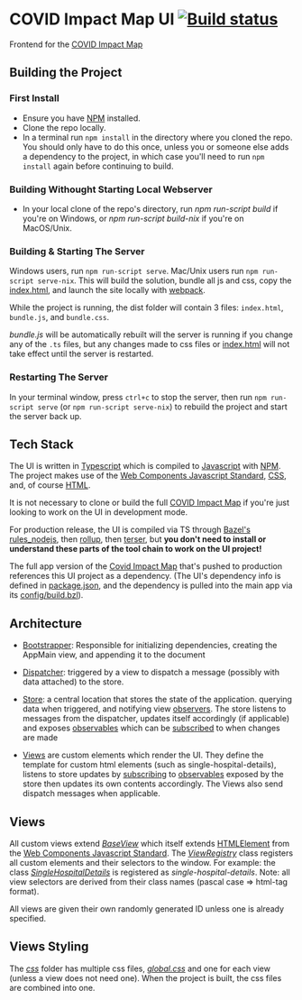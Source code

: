 # COVID Impact Map UI  [![Build status](https://badge.buildkite.com/060d659c55f3601c8834adeed47a8b4c891a1b4b70ac28aa3e.svg)](https://buildkite.com/bloomworks/covid-map-ui)
Frontend for the [COVID Impact Map](https://github.com/covidmap/app)

## Building the Project

### First Install
* Ensure you have [NPM](https://www.npmjs.com/) installed.
* Clone the repo locally.
* In a terminal run `npm install` in the directory where you cloned the repo. You should only have to do this once, unless you or someone else adds a dependency to the project, in which case you'll need to run `npm install` again before continuing to build.

### Building Withought Starting Local Webserver
* In your local clone of the repo's directory, run *npm run-script build* if you're on Windows, or *npm run-script build-nix* if you're on MacOS/Unix. 

### Building & Starting The Server
Windows users, run `npm run-script serve`. Mac/Unix users run `npm run-script serve-nix`. This will build the solution, bundle all js and css, copy the [index.html](index.html), and launch the site locally with [webpack](https://webpack.js.org/).  

While the project is running, the dist folder will contain 3 files: `index.html`, `bundle.js`, and `bundle.css`.

*bundle.js* will be automatically rebuilt will the server is running if you change any of the `.ts` files, but any changes made to css files or [index.html](index.html) will not take effect until the server is restarted. 

### Restarting The Server
In your terminal window, press `ctrl+c` to stop the server, then run `npm run-script serve` (or `npm run-script serve-nix`) to rebuild the project and start the server back up. 

## Tech Stack
The UI is written in [Typescript](https://www.typescriptlang.org/) which is compiled to [Javascript](https://www.w3schools.com/js/default.asp) with [NPM](https://www.npmjs.com/). The project makes use of the [Web Components Javascript Standard](https://developer.mozilla.org/en-US/docs/Web/Web_Components), [CSS](https://www.w3schools.com/css/), and, of course [HTML](https://www.w3schools.com/html/).

It is not necessary to clone or build the full [COVID Impact Map](https://github.com/covidmap/app) if you're just looking to work on the UI in development mode. 

For production release, the UI is compiled via TS through [Bazel's rules_nodejs](https://github.com/bazelbuild/rules_nodejs), then [rollup](https://github.com/rollup/rollup), then [terser](https://github.com/terser/terser), but **you don't need to install or understand these parts of the tool chain to work on the UI project!** 

The full app version of the [Covid Impact Map](https://github.com/covidmap/app) that's pushed to production references this UI project as a dependency. (The UI's dependency info is defined in [package.json](package.json), and the dependency is pulled into the main app via its [config/build.bzl](https://github.com/covidmap/app/blob/master/config/build.bzl)).

## Architecture
* [Bootstrapper](src/bootstrap/bootstrapper.ts): Responsible for initializing dependencies, creating the AppMain view, and appending it to the document

* [Dispatcher](src/dispatcher/dispatcher.ts): triggered by a view to dispatch a message (possibly with data attached) to the store.

* [Store](src/store/store.ts): a central location that stores the state of the application. querying data when triggered, and notifying view [observers](https://en.wikipedia.org/wiki/Observer_pattern). The store listens to messages from the dispatcher, updates itself accordingly (if applicable) and exposes [observables]((https://en.wikipedia.org/wiki/Observer_pattern)) which can be [subscribed](https://en.wikipedia.org/wiki/Publish%E2%80%93subscribe_pattern) to when changes are made

* [Views](src/view/views) are custom elements which render the UI. They define the template for custom html elements (such as single-hospital-details), listens to store updates by [subscribing](https://en.wikipedia.org/wiki/Publish%E2%80%93subscribe_pattern) to [observables](https://en.wikipedia.org/wiki/Observer_pattern) exposed by the store then updates its own contents accordingly. The Views also send dispatch messages when applicable.


## Views
All custom views extend [*BaseView*](src/view/baseView.ts) which itself extends [HTMLElement](https://developer.mozilla.org/en-US/docs/Web/API/HTMLElement) from the [Web Components Javascript Standard](https://developer.mozilla.org/en-US/docs/Web/Web_Components).  The [*ViewRegistry*](src/view/viewRegistry/viewRegistry.ts) class registers all custom elements and their selectors to the window.  For example: the class [*SingleHospitalDetails*](src/view/views/singleHospitalDetails/singleHospitalDetails.view.ts) is registered as *single-hospital-details*.  Note: all view selectors are derived from their class names (pascal case => html-tag format).

All views are given their own randomly generated ID unless one is already specified.

## Views Styling
The [*css*](css) folder has multiple css files, [*global.css*](css/global.css) and one for each view (unless a view does not need one).  When the project is built, the css files are combined into one.

